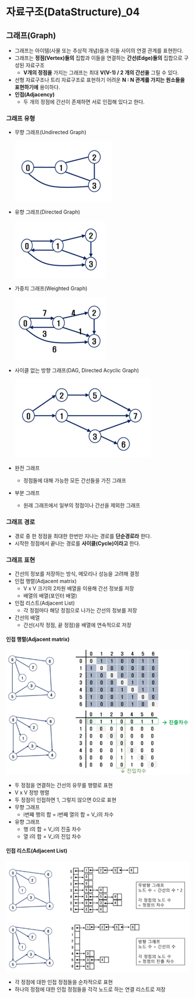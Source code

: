 # 자료구조(DataStructure)_04

## 그래프(Graph)

-   그래프는 아이템(사물 또는 추상적 개념)들과 이들 사이의 연결 관계를 표현한다.
-   그래프는 **정점(Vertex)들의** 집합과 이들을 연결하는 **간선(Edge)들의** 집합으로 구성된 자료구조
    -   **V개의 정점을** 가지는 그래프는 최대 **V(V-1) / 2 개의 간선을** 그릴 수 있다.
-   선형 자료구조나 트리 자료구조로 표현하기 어려운 **N : N 관계를 가지는 원소들을 표현하기에** 용이하다.
-   **인접(Adjacency)**
    -   두 개의 정점에 간선이 존재하면 서로 인접해 있다고 한다.

### 그래프 유형

-   무향 그래프(Undirected Graph)

    ![image-20220401091104890](data_structure_04.assets/image-20220401091104890.png)

-   유향 그래프(Directed Graph)

    ![image-20220401091115638](data_structure_04.assets/image-20220401091115638.png)

-   가중치 그래프(Weighted Graph)

    ![image-20220401091132630](data_structure_04.assets/image-20220401091132630.png)

-   사이클 없는 방향 그래프(DAG, Directed Acyclic Graph)

    ![image-20220401091151797](data_structure_04.assets/image-20220401091151797.png)

-   완전 그래프

    -   정점들에 대해 가능한 모든 간선들을 가진 그래프

-   부분 그래프

    -   원래 그래프에서 일부의 정점이나 간선을 제외한 그래프

### 그래프 경로

-   경로 중 한 정점을 최대한 한번만 지나는 경로를 **단순경로라** 한다.
-   시작한 정점에서 끝나는 경로를 **사이클(Cycle)이라고** 한다.

### 그래프 표현

-   간선의 정보를 저장하는 방식, 메모리나 성능을 고려해 결정
-   인접 행렬(Adjacent matrix)
    -   V x V 크기의 2차원 배열을 이용해 간선 정보를 저장
    -   배열의 배열(포인터 배열)
-   인접 리스트(Adjacent List)
    -   각 정점마다 해당 정점으로 나가는 간선의 정보를 저장
-   간선의 배열
    -   간선(시작 정점, 끝 정점)을 배열에 연속적으로 저장

#### 인접 행렬(Adjacent matrix)

![image-20220401091852354](data_structure_04.assets/image-20220401091852354.png)

-   두 정점을 연결하는 간선의 유무를 행렬로 표현
-   V x V 정방 행렬
-   두 정점이 인접하면 1, 그렇지 않으면 0으로 표현
-   무향 그래프
    -   i번쨰 행의 합 = i번째 열의 합 = V_i의 차수
-   유향 그래프
    -   행 i의 합 = V_i의 진출 차수
    -   열 i의 합 = V_i의 진입 차수

#### 인접 리스트(Adjacent List)

![image-20220401092338818](data_structure_04.assets/image-20220401092338818.png)

-   각 정점에 대한 인접 정점들을 순차적으로 표현
-   하나의 정점에 대한 인접 정점들을 각각 노드로 하는 연결 리스트로 저장

